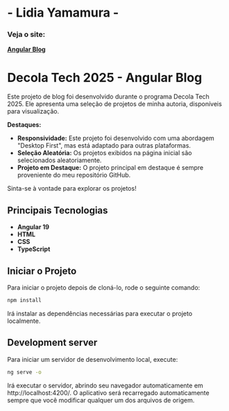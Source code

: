 #  - Lidia Yamamura - 
### Veja o site:
[**Angular Blog**](https://angular-blog-lidia-yamamura.vercel.app/)

# Decola Tech 2025 - Angular Blog

Este projeto de blog foi desenvolvido durante o programa Decola Tech 2025. Ele apresenta uma seleção de projetos de minha autoria, disponíveis para visualização.

**Destaques:**
* **Responsividade:** Este projeto foi desenvolvido com uma abordagem "Desktop First", mas está adaptado para outras plataformas.
* **Seleção Aleatória:** Os projetos exibidos na página inicial são selecionados aleatoriamente.
* **Projeto em Destaque:** O projeto principal em destaque é sempre proveniente do meu repositório GitHub.

Sinta-se à vontade para explorar os projetos!

## Principais Tecnologias
 - **Angular 19**
 - **HTML**
 - **CSS** 
 - **TypeScript**  

## Iniciar o Projeto

Para iniciar o projeto depois de cloná-lo, rode o seguinte comando:

```bash
npm install
```

Irá instalar as dependências necessárias para executar o projeto localmente.

## Development server

Para iniciar um servidor de desenvolvimento local, execute:

```bash
ng serve -o
```

Irá executar o servidor, abrindo seu navegador automaticamente em http://localhost:4200/. O aplicativo será recarregado automaticamente sempre que você modificar qualquer um dos arquivos de origem.
